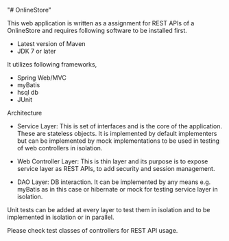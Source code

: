 "# OnlineStore"

This web application is written as a assignment for REST APIs of a OnlineStore and requires following software to be installed first.
- Latest version of Maven
- JDK 7 or later

It utilizes following frameworks,
- Spring Web/MVC
- myBatis
- hsql db
- JUnit

Architecture
- Service Layer: This is set of interfaces and is the core of the application. These are stateless objects. It is implemented by default implementers but can be implemented by
mock implementations to be used in testing of web controllers in isolation.

- Web Controller Layer: This is thin layer and its purpose is to expose service layer as REST APIs, to add security and session management.

- DAO Layer: DB interaction. It can be implemented by any means e.g. myBatis as in this case or hibernate or mock for testing service layer in isolation.

Unit tests can be added at every layer to test them in isolation and to be implemented in isolation or in parallel.

Please check test classes of controllers for REST API usage.



